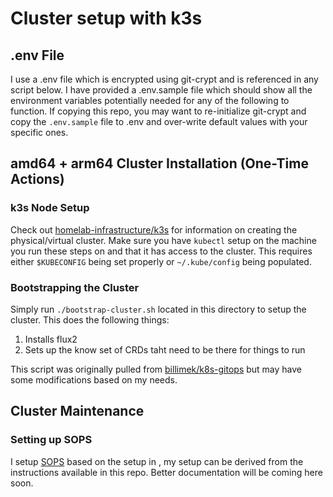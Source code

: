 # Cluster setup with k3s

## .env File

I use a .env file which is encrypted using git-crypt and is referenced in any script below. I have provided a .env.sample file which should show all the environment variables potentially needed for any of the following to function. If copying this repo, you may want to re-initialize git-crypt and copy the `.env.sample` file to .env and over-write default values with your specific ones.

## amd64 + arm64 Cluster Installation (One-Time Actions)

### k3s Node Setup

Check out [homelab-infrastructure/k3s](https://github.com/WRMilling/homelab-infrastructure/tree/master/k3s) for information on creating the physical/virtual cluster. Make sure you have `kubectl` setup on the machine you run these steps on and that it has access to the cluster. This requires either `$KUBECONFIG` being set properly or `~/.kube/config` being populated.

### Bootstrapping the Cluster

Simply run `./bootstrap-cluster.sh` located in this directory to setup the cluster. This does the following things:

1. Installs flux2
2. Sets up the know set of CRDs taht need to be there for things to run

This script was originally pulled from [billimek/k8s-gitops](https://github.com/billimek/k8s-gitops/blob/master/setup/bootstrap-cluster.sh) but may have some modifications based on my needs.

## Cluster Maintenance

### Setting up SOPS

I setup [SOPS](https://github.com/mozilla/sops) based on the setup in [](https://github.com/k8s-at-home/template-cluster), my setup can be derived from the instructions available in this repo. Better documentation will be coming here soon.
